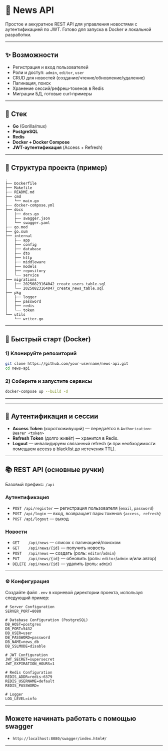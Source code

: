 # 📰 News API

Простое и аккуратное REST API для управления новостями с аутентификацией по JWT. Готово для запуска в Docker и локальной
разработки.

-----

## ✨ Возможности

* Регистрация и вход пользователей
* Роли и доступ: `admin`, `editor`, `user`
* CRUD для новостей (создание/чтение/обновление/удаление)
* Пагинация, поиск
* Хранение сессий/рефреш‑токенов в Redis
* Миграции БД, готовые curl‑примеры

-----

## 🧰 Стек

* **Go** (Gorilla/mux)
* **PostgreSQL**
* **Redis**
* **Docker + Docker Compose**
* **JWT‑аутентификация** (Access + Refresh)

-----

## 📁 Структура проекта (пример)

```
.
├── Dockerfile
├── Makefile
├── README.md
├── cmd
│   └── main.go
├── docker-compose.yml
├── docs
│   ├── docs.go
│   ├── swagger.json
│   └── swagger.yaml
├── go.mod
├── go.sum
├── internal
│   ├── app
│   ├── config
│   ├── database
│   ├── dto
│   ├── http
│   ├── middleware
│   ├── models
│   ├── repository
│   └── service
├── migrations
│   ├── 20250823164042_create_users_table.sql
│   └── 20250823164047_create_news_table.sql
├── pkg
│   ├── logger
│   ├── password
│   ├── redis
│   └── token
└── utils
    └── writer.go
```

-----

## 🚀 Быстрый старт (Docker)

### 1\) Клонируйте репозиторий

```bash
git clone https://github.com/your-username/news-api.git
cd news-api
```

### 2\) Соберите и запустите сервисы

```bash
docker-compose up --build -d
```

-----

-----

## 🔐 Аутентификация и сессии

* **Access Token** (короткоживущий) — передаётся в `Authorization: Bearer <token>`
* **Refresh Token** (долго живёт) — хранится в Redis.
* **Logout** — инвалидируем связанный refresh (и при необходимости помещаем access в blacklist до истечения TTL).

-----

## 📚 REST API (основные ручки)

Базовый префикс: `/api`

### Аутентификация

* `POST /api/register` — регистрация пользователя (`email`, `password`)
* `POST /api/login` — вход, возвращает пары токенов `{access, refresh}`
* `POST /api/logout` — выход

### Новости

* `GET    /api/news` — список с пагинацией/поиском
* `GET    /api/news/{id}` — получить новость
* `POST   /api/news` — создать (роль: `editor`/`admin`)
* `PUT    /api/news/{id}` — обновить (роль: `editor`/`admin` и/или автор)
* `DELETE /api/news/{id}` — удалить (роль: `admin`)

-----

### ⚙️ Конфигурация

Создайте файл `.env` в корневой директории проекта, используя следующий пример:

```env
# Server Configuration
SERVER_PORT=8080

# Database Configuration (PostgreSQL)
DB_HOST=postgres
DB_PORT=5432
DB_USER=user
DB_PASSWORD=password
DB_NAME=news_db
DB_SSLMODE=disable

# JWT Configuration
JWT_SECRET=supersecret
JWT_EXPIRATION_HOURS=1

# Redis Configuration
REDIS_ADDR=redis:6379
REDIS_USERNAME=default
REDIS_PASSWORD=

# Logger
LOG_LEVEL=info
```

-----

## Можете начинать работать с помощью swagger

* `http://localhost:8080/swagger/index.html#/`

-----
